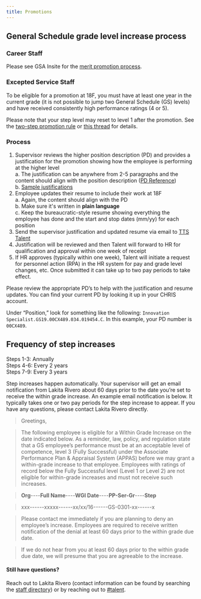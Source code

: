 ```yaml
---
title: Promotions
---
```


## General Schedule grade level increase process

### Career Staff

Please see GSA Insite for the [merit promotion process](https://insite.gsa.gov/portal/mediaId/524673/fileName/SOP_MP_Eligibles_and_Consideration.action).

### Excepted Service Staff

To be eligible for a promotion at 18F, you must have at least one year in the current grade (it is not possible to jump two General Schedule (GS) levels) and have received consistently high performance ratings (4 or 5).

Please note that your step level may reset to level 1 after the promotion. See the [two-step promotion rule](https://www.gpo.gov/fdsys/pkg/USCODE-2011-title5/pdf/USCODE-2011-title5-partIII-subpartD-chap53-subchapIII-sec5334.pdf) or [this thread](https://gsa-tts.slack.com/archives/talent/p1484238400000196) for details.

### Process

1. Supervisor reviews the higher position description (PD) and provides a justification for the promotion showing how the employee is performing at the higher level  
   a. The justification can be anywhere from 2-5 paragraphs and the content should align with the position description ([PD Reference](https://docs.google.com/spreadsheets/d/1VfngE9xfmBnSmMwoyVp7VhHk1n2mr1AF3KzK12Tlb5o/edit#gid=0))  
   b. [Sample justifications](https://docs.google.com/document/d/1H15tYABQzr79lnQPFIKN9jj7iGXjmQ1_mkvHh30_3q4/edit)  
2. Employee updates their resume to include their work at 18F  
   a. Again, the content should align with the PD  
   b. Make sure it's written in **plain language**  
   c. Keep the bureaucratic-style resume showing everything the employee has done and the start and stop dates (mm/yy) for each position  
3. Send the supervisor justification and updated resume via email to [TTS Talent](mailto:tts-talentteam@gsa.gov)  
4. Justification will be reviewed and then Talent will forward to HR for qualification and approval within one week of receipt  
5. If HR approves (typically within one week), Talent will initiate a request for personnel action (RPA) in the HR system for pay and grade level changes, etc. Once submitted it can take up to two pay periods to take effect.

Please review the appropriate PD’s to help with the justification and resume updates. You can find your current PD by looking it up in your CHRIS account.

Under “Position,” look for something like the following: `Innovation Specialist.GS19.00CX489.034.019454.C`. In this example, your PD number is `00CX489`.


## Frequency of step increases

Steps 1-3:  Annually  
Steps 4-6:  Every 2 years  
Steps 7-9: Every 3 years

Step increases happen automatically. Your supervisor will get an email notification from Lakita Rivero about 60 days prior to the date you’re set to receive the within grade increase. An example email notification is below. It typically takes one or two pay periods for the step increase to appear. If you have any questions, please contact Lakita Rivero directly.


> Greetings,

> The following employee is eligible for a Within Grade Increase on the date indicated below. As a reminder, law, policy, and regulation state that a GS employee’s performance must be at an acceptable level of competence, level 3 (Fully Successful) under the Associate Performance Plan & Appraisal System (APPAS) before we may grant a within-grade increase to that employee. Employees with ratings of record below the Fully Successful level (Level 1 or Level 2) are not eligible for within-grade increases and must not receive such increases.

> **Org**----**Full Name**----**WGI Date**----**PP-Ser-Gr**----**Step**   

> xxx------xxxxx------xx/xx/16------GS-0301-xx------x

> Please contact me immediately if you are planning to deny an employee’s increase. Employees are required to receive written notification of the denial at least 60 days prior to the within grade due date.

> If we do not hear from you at least 60 days prior to the within grade due date, we will presume that you are agreeable to the increase.

#### Still have questions?

Reach out to Lakita Rivero (contact information can be found by searching the [staff directory](https://insite.gsa.gov/portal/staffDirectory/searchInsiteStaffDirectory)) or by reaching out to [#talent](https://gsa-tts.slack.com/messages/talent).
